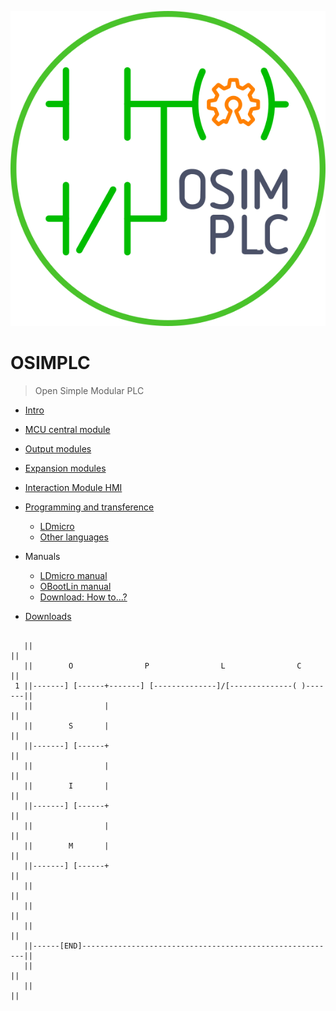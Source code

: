![Logo](docs/images/logo2.png)

# OSIMPLC
<!-- {.massive-header.-with-tagline.center} -->
> Open Simple Modular PLC

* [Intro](docs/01-home.md)
* [MCU central module](docs/02-mcu.md)
* [Output modules](docs/03-outs.md)
* [Expansion modules](docs/04-expansions.md)
* [Interaction Module HMI](docs/05-hmi.md)
* [Programming and transference](docs/06-environments.md)
  * [LDmicro](docs/07-ldmicro.md)
  * [Other languages](docs/08-otherlangs.md)

* Manuals
  * [LDmicro manual](docs/LDmicro_manual.md)
  * [OBootLin manual](docs/OBootLin_manual.md)
  * [Download: How to...?](docs/downloads.md)

* [Downloads](docs/downloads_software.md)


```

   ||                                                                    ||
   ||        O                P                L                C        ||
 1 ||-------] [------+-------] [--------------]/[--------------( )-------||
   ||                |                                                   ||
   ||        S       |                                                   ||
   ||-------] [------+                                                   ||
   ||                |                                                   ||
   ||        I       |                                                   ||
   ||-------] [------+                                                   ||
   ||                |                                                   ||
   ||        M       |                                                   ||
   ||-------] [------+                                                   ||
   ||                                                                    ||
   ||                                                                    ||
   ||                                                                    ||
   ||------[END]---------------------------------------------------------||
   ||                                                                    ||
   ||                                                                    ||


```

